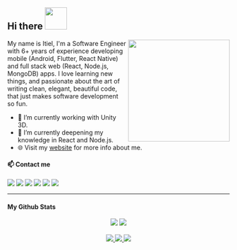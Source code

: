 
<h2>Hi there <img src="https://media.giphy.com/media/bcKmIWkUMCjVm/giphy.gif" width="50"></h2>
<img align='right' src="https://media.giphy.com/media/M9gbBd9nbDrOTu1Mqx/giphy.gif" width="230">

My name is Itiel, I'm a Software Engineer with 6+ years of experience developing mobile (Android, Flutter, React Native) and full stack web (React, Node.js, MongoDB) apps.
I love learning new things, and passionate about the art of writing clean, elegant, beautiful code, that just makes software development so fun.
- 🔭 I’m currently working with Unity 3D.
- 🌱 I’m currently deepening my knowledge in React and Node.js.
- 🌐 Visit my [website](https://itiel.me/) for more info about me.

#### 📫 Contact me

[<img src="https://img.shields.io/badge/linkedin-%230077B5.svg?&style=for-the-badge&logo=linkedin&logoColor=white" />](https://www.linkedin.com/in/itielmaimon/)
[<img src="https://img.shields.io/badge/twitter-%231DA1F2.svg?&style=for-the-badge&logo=twitter&logoColor=white" />](https://twitter.com/ItielMaimon)
[<img src = "https://img.shields.io/badge/instagram-%23E4405F.svg?&style=for-the-badge&logo=instagram&logoColor=white">](https://www.instagram.com/itielmaimon/)
[<img src = "https://img.shields.io/badge/facebook-%231877F2.svg?&style=for-the-badge&logo=facebook&logoColor=white">](https://www.facebook.com/ItielMaimon)
[<img src="https://img.shields.io/badge/medium-%2312100E.svg?&style=for-the-badge&logo=medium&logoColor=white" />](https://medium.com/@itielmaimon)
[<img src ="https://img.shields.io/badge/portfolio-web%23.svg?&style=for-the-badge&logo=globe&logoColor=white">](https://itiel.me/)

---
#### My Github Stats

<p align = "center">
  <img src = "https://github-readme-stats.vercel.app/api?username=itielmaimon&show_icons=true&theme=radical&line_height=33">
  <img src = "https://github-readme-stats.vercel.app/api/top-langs/?username=itielmaimon&hide=css,html,ShaderLab&theme=tokyonight">
  <br>
  <br>
  <a href="https://github.com/itielMaimon">
    <img src="https://badges.pufler.dev/visits/itielmaimon/itielmaimon?style=flat-square&color=black&logo=github">
  </a>
  <a href="https://github.com/itielMaimon">
    <img src="https://badges.pufler.dev/years/itielmaimon?style=flat-square&color=black&logo=github">
  </a>
  <a href="https://github.com/itielMaimon">
    <img src="https://badges.pufler.dev/repos/itielmaimon?style=flat-square&color=black&logo=github">
  </a>
</p>

<!--
**itielMaimon/ItielMaimon** is a ✨ _special_ ✨ repository because its `README.md` (this file) appears on your GitHub profile.

Here are some ideas to get you started:

- 🔭 I’m currently working on ...
- 🌱 I’m currently learning ...
- 👯 I’m looking to collaborate on ...
- 🤔 I’m looking for help with ...
- 💬 Ask me about ...
- 📫 How to reach me: ...
- 😄 Pronouns: ...
- ⚡ Fun fact: ...
-->
